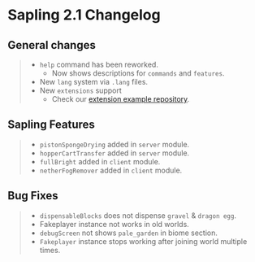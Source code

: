 # Sapling 2.1 Changelog

## General changes
> - `help` command has been reworked.
>   - Now shows descriptions for `commands` and `features`.
> - New `lang` system via `.lang` files.
> - New `extensions` support
>   - Check our [extension example repository](https://github.com/SaplingDevs/Sapling-Extension-Example).

## Sapling Features
> - `pistonSpongeDrying` added in `server` module.
> - `hopperCartTransfer` added in `server` module.
> - `fullBright` added in `client` module.
> - `netherFogRemover` added in `client` module.

## Bug Fixes
> - `dispensableBlocks` does not dispense `gravel` & `dragon egg`.
> - Fakeplayer instance not works in old worlds.
> - `debugScreen` not shows `pale_garden` in biome section.
> - `Fakeplayer` instance stops working after joining world multiple times.